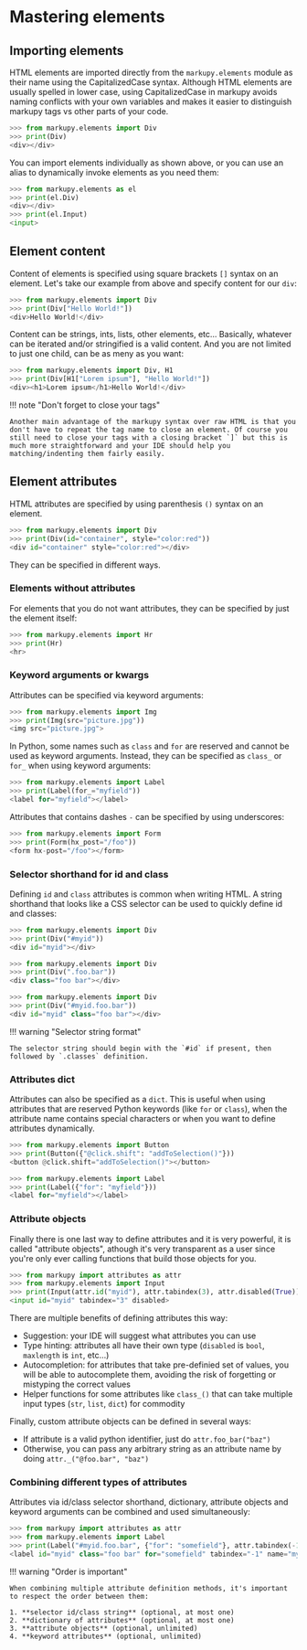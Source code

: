 # Mastering elements

## Importing elements

HTML elements are imported directly from the `markupy.elements` module as their name using the CapitalizedCase syntax. Although HTML elements are usually spelled in lower case, using CapitalizedCase in markupy avoids naming conflicts with your own variables and makes it easier to distinguish markupy tags vs other parts of your code.

```python title="Importing elements"
>>> from markupy.elements import Div
>>> print(Div)
<div></div>
```

You can import elements individually as shown above, or you can use an alias to dynamically invoke elements as you need them:

```python title="Importing elements with alias"
>>> from markupy.elements as el
>>> print(el.Div)
<div></div>
>>> print(el.Input)
<input>
```

## Element content

Content of elements is specified using square brackets `[]` syntax on an element.
Let's take our example from above and specify content for our `div`:

```python title="Div content"
>>> from markupy.elements import Div
>>> print(Div["Hello World!"])
<div>Hello World!</div>
```

Content can be strings, ints, lists, other elements, etc...
Basically, whatever can be iterated and/or stringified is a valid content.
And you are not limited to just one child, can be as meny as you want:

```python title="Nested elements"
>>> from markupy.elements import Div, H1
>>> print(Div[H1["Lorem ipsum"], "Hello World!"])
<div><h1>Lorem ipsum</h1>Hello World!</div>
```

!!! note "Don't forget to close your tags"

    Another main advantage of the markupy syntax over raw HTML is that you don't have to repeat the tag name to close an element. Of course you still need to close your tags with a closing bracket `]` but this is much more straightforward and your IDE should help you matching/indenting them fairly easily.


## Element attributes

HTML attributes are specified by using parenthesis `()` syntax on an element.

```python title="Element attributes"
>>> from markupy.elements import Div
>>> print(Div(id="container", style="color:red"))
<div id="container" style="color:red"></div>
```

They can be specified in different ways.

### Elements without attributes

For elements that you do not want attributes, they can be specified by just the element itself:

```python
>>> from markupy.elements import Hr
>>> print(Hr)
<hr>
```

### Keyword arguments or kwargs

Attributes can be specified via keyword arguments:

```python
>>> from markupy.elements import Img
>>> print(Img(src="picture.jpg"))
<img src="picture.jpg">
```

In Python, some names such as `class` and `for` are reserved and cannot be used as keyword arguments. Instead, they can be specified as `class_` or `for_` when using keyword arguments:

```python
>>> from markupy.elements import Label
>>> print(Label(for_="myfield"))
<label for="myfield"></label>
```

Attributes that contains dashes `-` can be specified by using underscores:

```python
>>> from markupy.elements import Form
>>> print(Form(hx_post="/foo"))
<form hx-post="/foo"></form>
```

### Selector shorthand for id and class

Defining `id` and `class` attributes is common when writing HTML. A string shorthand
that looks like a CSS selector can be used to quickly define id and classes:

```python title="Define id"
>>> from markupy.elements import Div
>>> print(Div("#myid"))
<div id="myid"></div>
```

```python title="Define multiple classes"
>>> from markupy.elements import Div
>>> print(Div(".foo.bar"))
<div class="foo bar"></div>
```

```python title="Combining both id and classes"
>>> from markupy.elements import Div
>>> print(Div("#myid.foo.bar"))
<div id="myid" class="foo bar"></div>
```

!!! warning "Selector string format"

    The selector string should begin with the `#id` if present, then followed by `.classes` definition.

### Attributes dict

Attributes can also be specified as a `dict`. This is useful when using
attributes that are reserved Python keywords (like `for` or `class`), when the
attribute name contains special characters or when you want to define attributes
dynamically.

```python title="Using Alpine.js with @-syntax (shorthand for x-on)"
>>> from markupy.elements import Button
>>> print(Button({"@click.shift": "addToSelection()"}))
<button @click.shift="addToSelection()"></button>
```

```python title="Using an attribute with a reserved keyword"
>>> from markupy.elements import Label
>>> print(Label({"for": "myfield"}))
<label for="myfield"></label>
```

### Attribute objects

Finally there is one last way to define attributes and it is very powerful, it is called "attribute objects", athough it's very transparent as a user since you're only ever calling functions that build those objects for you.

```python title="Using attribute objects"
>>> from markupy import attributes as attr
>>> from markupy.elements import Input
>>> print(Input(attr.id("myid"), attr.tabindex(3), attr.disabled(True)))
<input id="myid" tabindex="3" disabled>
```

There are multiple benefits of defining attributes this way:

- Suggestion: your IDE will suggest what attributes you can use
- Type hinting: attributes all have their own type (`disabled` is `bool`, `maxlength` is `int`, etc...)
- Autocompletion: for attributes that take pre-definied set of values, you will be able to autocomplete them, avoiding the risk of forgetting or mistyping the correct values
- Helper functions for some attributes like `class_()` that can take multiple input types (`str`, `list`, `dict`) for commodity

Finally, custom attribute objects can be defined in several ways:

- If attribute is a valid python identifier, just do `attr.foo_bar("baz")`
- Otherwise, you can pass any arbitrary string as an attribute name by doing `attr._("@foo.bar", "baz")`


### Combining different types of attributes

Attributes via id/class selector shorthand, dictionary, attribute objects and keyword arguments can be combined and used simultaneously:

```python title="Specifying attribute via multiple arguments"
>>> from markupy import attributes as attr
>>> from markupy.elements import Label
>>> print(Label("#myid.foo.bar", {"for": "somefield"}, attr.tabindex(-1), name="myname"))
<label id="myid" class="foo bar" for="somefield" tabindex="-1" name="myname"></label>
```

!!! warning "Order is important"

    When combining multiple attribute definition methods, it's important to respect the order between them:
    
    1. **selector id/class string** (optional, at most one)
    2. **dictionary of attributes** (optional, at most one)
    3. **attribute objects** (optional, unlimited)
    4. **keyword attributes** (optional, unlimited)